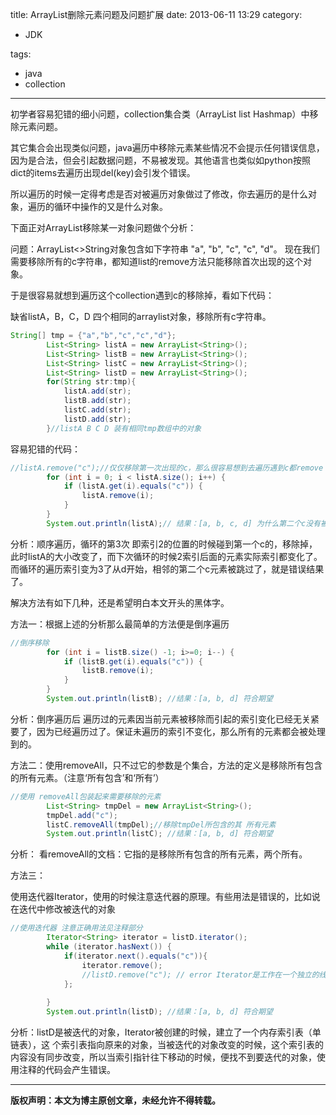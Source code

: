 title: ArrayList删除元素问题及问题扩展
date: 2013-06-11 13:29
category:

- JDK

tags:

- java
- collection

---

初学者容易犯错的细小问题，collection集合类（ArrayList list Hashmap）中移除元素问题。

其它集合会出现类似问题，java遍历中移除元素某些情况不会提示任何错误信息，因为是合法，但会引起数据问题，不易被发现。其他语言也类似如python按照dict的items去遍历出现del(key)会引发个错误。

所以遍历的时候一定得考虑是否对被遍历对象做过了修改，你去遍历的是什么对象，遍历的循环中操作的又是什么对象。

下面正对ArrayList移除某一对象问题做个分析：

问题：ArrayList<>String对象包含如下字符串  "a", "b", "c", "c", "d"。 现在我们需要移除所有的c字符串，都知道list的remove方法只能移除首次出现的这个对象。

于是很容易就想到遍历这个collection遇到c的移除掉，看如下代码：

缺省listA，B，C，D 四个相同的arraylist对象，移除所有c字符串。

```java
String[] tmp = {"a","b","c","c","d"};
		List<String> listA = new ArrayList<String>();
		List<String> listB = new ArrayList<String>();
		List<String> listC = new ArrayList<String>();
		List<String> listD = new ArrayList<String>();
		for(String str:tmp){
			listA.add(str);
			listB.add(str);
			listC.add(str);
			listD.add(str);
		}//listA B C D 装有相同tmp数组中的对象
```

容易犯错的代码：

```java
//listA.remove("c");//仅仅移除第一次出现的c，那么很容易想到去遍历遇到c都remove（索引）
		for (int i = 0; i < listA.size(); i++) {
			if (listA.get(i).equals("c")) {
				listA.remove(i);
			}
		}
		System.out.println(listA);// 结果：[a, b, c, d] 为什么第二个c没有被全部移除掉? 不会出现错误或者异常，见分析
```

分析：顺序遍历，循环的第3次 即索引2的位置的时候碰到第一个c的，移除掉，此时listA的大小改变了，而下次循环的时候2索引后面的元素实际索引都变化了。而循环的遍历索引变为3了从d开始，相邻的第二个c元素被跳过了，就是错误结果了。

解决方法有如下几种，还是希望明白本文开头的黑体字。

方法一：根据上述的分析那么最简单的方法便是倒序遍历

```java
//倒序移除
		for (int i = listB.size() -1; i>=0; i--) {
			if (listB.get(i).equals("c")) {
				listB.remove(i);
			}
		}
		System.out.println(listB); //结果：[a, b, d] 符合期望
```

分析：倒序遍历后 遍历过的元素因当前元素被移除而引起的索引变化已经无关紧要了，因为已经遍历过了。保证未遍历的索引不变化，那么所有的元素都会被处理到的。

方法二：使用removeAll，只不过它的参数是个集合，方法的定义是移除所有包含的所有元素。（注意‘所有包含’和‘所有’）

```java
//使用 removeAll包装起来需要移除的元素
		List<String> tmpDel = new ArrayList<String>();
		tmpDel.add("c");
		listC.removeAll(tmpDel);//移除tmpDel所包含的其 所有元素
		System.out.println(listC); //结果：[a, b, d] 符合期望
```

分析： 看removeAll的文档：它指的是移除所有包含的所有元素，两个所有。

方法三：

使用迭代器Iterator，使用的时候注意迭代器的原理。有些用法是错误的，比如说在迭代中修改被迭代的对象

```java
//使用迭代器 注意正确用法见注释部分
		Iterator<String> iterator = listD.iterator();
		while (iterator.hasNext()) {
			if(iterator.next().equals("c")){
				iterator.remove();
				//listD.remove("c"); // error Iterator是工作在一个独立的线程，不允许迭代的对象被改变，否则会并发异常
			};
			
		}
		System.out.println(listD); //结果：[a, b, d] 符合期望
```

分析：listD是被迭代的对象，Iterator被创建的时候，建立了一个内存索引表（单链表），这 个索引表指向原来的对象，当被迭代的对象改变的时候，这个索引表的内容没有同步改变，所以当索引指针往下移动的时候，便找不到要迭代的对象，使用注释的代码会产生错误。

---

**版权声明：本文为博主原创文章，未经允许不得转载。**